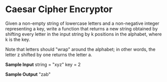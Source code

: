 # Caesar Cipher Encryptor


  Given a non-empty string of lowercase letters and a non-negative integer
  representing a key, write a function that returns a new string obtained by
  shifting every letter in the input string by k positions in the alphabet,
  where k is the key.


  Note that letters should "wrap" around the alphabet; in other words, the
  letter z shifted by one returns the letter a.

**Sample Input**
string = "xyz"
key = 2

**Sample Output**
"zab"


